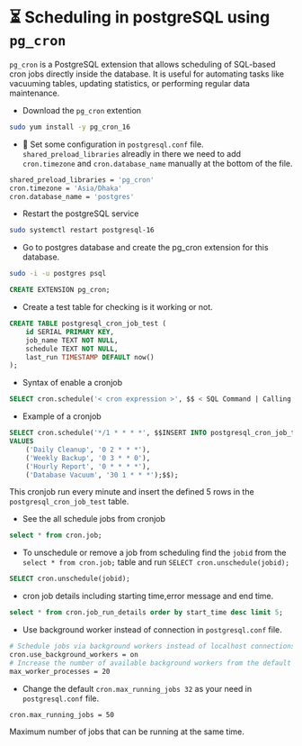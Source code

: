 # ⏳ Scheduling in postgreSQL using `pg_cron` 
`pg_cron` is a PostgreSQL extension that allows scheduling of SQL-based cron jobs directly inside the database. It is useful for automating tasks like vacuuming tables, updating statistics, or performing regular data maintenance.

- Download the `pg_cron` extention

```bash
sudo yum install -y pg_cron_16
```

- 🔧 Set some configuration in `postgresql.conf` file. `shared_preload_libraries` alreadly in there we need to add `cron.timezone` and `cron.database_name` manually at the bottom of the file. 

```bash
shared_preload_libraries = 'pg_cron' 
cron.timezone = 'Asia/Dhaka' 
cron.database_name = 'postgres' 
```

- Restart the postgreSQL service

```bash
sudo systemctl restart postgresql-16
```

- Go to postgres database and create the pg_cron extension for this database.
```bash
sudo -i -u postgres psql
```
```sql
CREATE EXTENSION pg_cron;
```

- Create a test table for checking is it working or not.
```sql
CREATE TABLE postgresql_cron_job_test (
    id SERIAL PRIMARY KEY,
    job_name TEXT NOT NULL,
    schedule TEXT NOT NULL,
    last_run TIMESTAMP DEFAULT now()
);
```

- Syntax of enable a cronjob
```sql
SELECT cron.schedule('< cron expression >', $$ < SQL Command | Calling Procedure | Calling Function | Calling Trigger > $$ );
```

- Example of a cronjob
```sql
SELECT cron.schedule('*/1 * * * *', $$INSERT INTO postgresql_cron_job_test (job_name, schedule) 
VALUES 
    ('Daily Cleanup', '0 2 * * *'),
    ('Weekly Backup', '0 3 * * 0'),
    ('Hourly Report', '0 * * * *'),
    ('Database Vacuum', '30 1 * * *');$$);
```
This cronjob run every minute and insert the defined 5 rows in the `postgresql_cron_job_test` table.

- See the all schedule jobs from cronjob
```sql
select * from cron.job;
```

- To unschedule or remove a job from scheduling find the `jobid` from the  `select * from cron.job;` table and run `SELECT cron.unschedule(jobid);`
```sql
SELECT cron.unschedule(jobid);
```

- cron job details including starting time,error message and end time.
```sql
select * from cron.job_run_details order by start_time desc limit 5;
```


- Use background worker instead of connection in `postgresql.conf` file.
```bash
# Schedule jobs via background workers instead of localhost connections
cron.use_background_workers = on
# Increase the number of available background workers from the default of 8
max_worker_processes = 20
```

- Change the default `cron.max_running_jobs	32` as your need in `postgresql.conf` file.
```bash
cron.max_running_jobs = 50
```

Maximum number of jobs that can be running at the same time.


